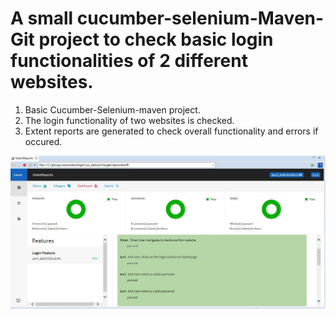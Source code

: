# A small cucumber-selenium-Maven-Git project to check basic login functionalities of 2 different websites.

1. Basic Cucumber-Selenium-maven project.
2. The login functionality of two websites is checked.
3. Extent reports are generated to check overall functionality and errors if occured.

![myimage-alt-tag](https://github.com/srirvali33/automationlogin/blob/master/extentreports.JPG)
